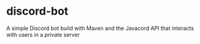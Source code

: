 # discord-bot
A simple Discord bot build with Maven and the Javacord API that interacts with users in a private server
